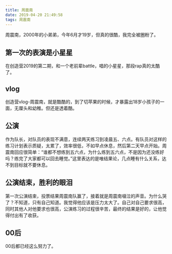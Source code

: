 ```yaml
---
title: 周震南
date: 2019-04-20 21:49:58
tags: 周震南
---
```


周震南，2000年的小弟弟，今年6月才19岁，但真的很酷，我完全被圈粉了。

## 第一次的表演是小星星

在创造营2019的第二期，和一个老前辈battle，唱的小星星，那段rap真的太酷了。

## vlog

创造营vlog-周震南，就是酷酷的，到了切苹果的时候，才暴露出18岁小孩子的一面，无厘头和幼稚。但还是透着酷。

## 公演

作为队长，对队员的表现不满意，连续两天练习到凌晨五、六点。有队员对这样的练习计划表示质疑，太累了，效率很低，不如早点休息，然后第二天早点开始。周震南回应很简单：“谁都不想练到五六点，为什么练到五六点，不是因为还没练好吗？练完了大家都可以回去睡觉。”这里表达的是唯结果论，几点睡有什么关系，达不到目标就不要休息。

## 公演结束，胜利的眼泪

第一次公演结束，投票结果周震南队赢了，接着就是周震南啜泣的声音。为什么哭了？不知道，只有自己知道。我觉得他应该是压力太大了。自己对自己要求很高，同时其他人对他要求也很高，公演练习的过程很辛苦，最终的结果是好的，让他觉得付出有了收获。

## 00后

00后都已经这么努力了。
